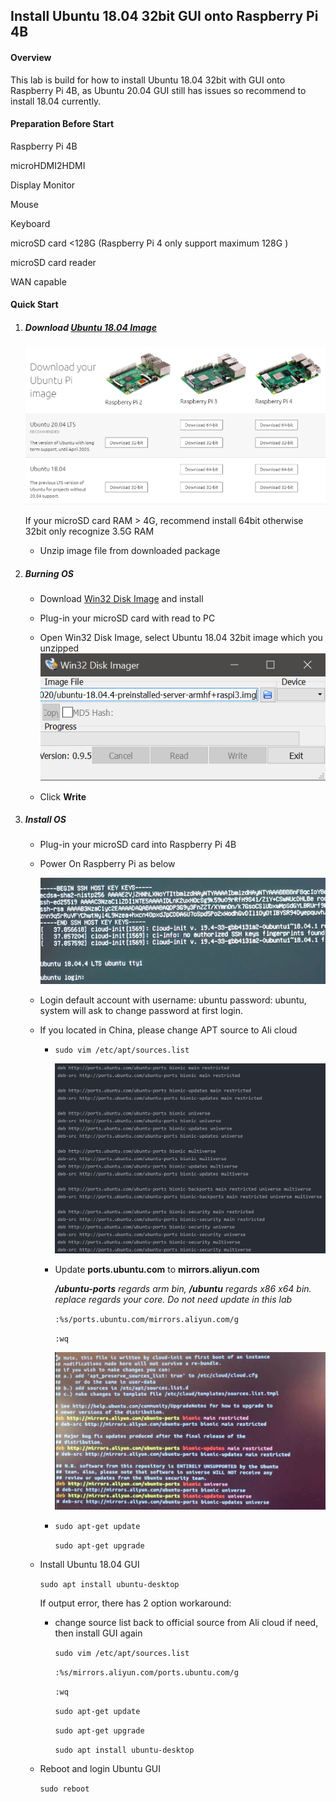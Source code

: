## Install Ubuntu 18.04 32bit GUI onto Raspberry Pi 4B 

#### Overview

This lab is build for how to install Ubuntu 18.04 32bit with GUI onto Raspberry Pi 4B, as Ubuntu 20.04 GUI still has issues so recommend to install 18.04 currently. 

#### Preparation Before Start 

Raspberry Pi 4B

microHDMI2HDMI 

Display Monitor

Mouse

Keyboard

microSD card <128G (Raspberry Pi 4 only support maximum 128G )

microSD card reader

WAN capable

#### Quick Start

1. ##### Download [Ubuntu 18.04 Image](https://ubuntu.com/download/raspberry-pi)

   ![alt](images/ubuntuimage.PNG)

   If your microSD card RAM > 4G, recommend install 64bit otherwise 32bit only recognize 3.5G RAM

   * Unzip image file from downloaded package

2. ##### Burning OS

   * Download [Win32 Disk Image](https://sourceforge.net/projects/win32diskimager/)  and install
   * Plug-in your microSD card with read to PC
   * Open Win32 Disk Image, select Ubuntu 18.04 32bit image which you unzipped ![alt](images/win32image.PNG)

   * Click **Write** 

3. ##### Install OS

   * Plug-in your microSD card into Raspberry Pi 4B 

   * Power On Raspberry Pi as below

     ![alt](images/poweron.PNG)

   * Login default account with username: ubuntu password: ubuntu, system will ask to change password at first login. 

   * If you located in China, please change APT source to Ali cloud

     * `sudo vim /etc/apt/sources.list`

       ![alt](images/sourceslist_org.PNG)

     * Update **ports.ubuntu.com** to **mirrors.aliyun.com**

       ***/ubuntu-ports** regards arm bin, **/ubuntu** regards x86 x64 bin. replace regards your core. Do not need update in this lab*

       `:%s/ports.ubuntu.com/mirrors.aliyun.com/g`

       `:wq`

       ![alt](images\sourceslist.jpg)

     * `sudo apt-get update` 

       `sudo apt-get upgrade`

   * Install Ubuntu 18.04 GUI 

     `sudo apt install ubuntu-desktop` 

     If output error, there has 2 option workaround:
   
     * change source list back to official source from Ali cloud if need, then install GUI again
   
       `sudo vim /etc/apt/sources.list`
   
       `:%s/mirrors.aliyun.com/ports.ubuntu.com/g`
   
       `:wq`
   
       `sudo apt-get update`
   
       `sudo apt-get upgrade` 
   
       `sudo apt install ubuntu-desktop`
   
   * Reboot and login Ubuntu GUI
   
     `sudo reboot`

